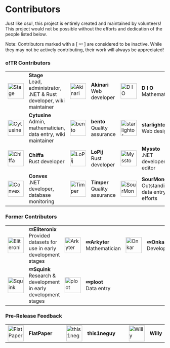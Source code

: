# Contributors

Just like osu!, this project is entirely created and maintained by volunteers! This project would not be possible without the efforts and dedication of the people listed below.

Note: Contributors marked with a [ 💤 ] are considered to be inactive. While they may not be actively contributing, their work will always be appreciated!

### o!TR Contributors

<table>
  <tr>
    <td>
      <a href="https://github.com/hburn7">
        <img src="https://github.com/hburn7.png" alt="Stage" height="50" width="50">
      </a>
    </td>
    <td width="250">
    <b>Stage</b></br>Lead, administrator, .NET & Rust developer, wiki maintainer
    </td>
    <td>
      <a href="https://github.com/AkinariHex">
        <img src="https://github.com/AkinariHex.png" alt="Akinari" height="50" width="50">
      </a>
    </td>
    <td width="250">
      <b>Akinari</b></br>Web developer
    </td>
    <td>
      <a href="https://osu.ppy.sh/users/3958619">
        <img src="https://a.ppy.sh/3958619?1679275947.jpeg" alt="D I O" height="50" width="50">
      </a>
    </td>
    <td width="250">
      <b>D I O</b></br>Mathematician
    </td>
  </tr>
  <tr>
    <td>
      <a href="https://github.com/cytusine0">
      <img src="https://github.com/cytusine0.png" alt="Cytusine" height="50" width="50">
      </a>
    </td>
    <td>
      <b>Cytusine</b></br>Admin, mathematician, data entry, wiki maintainer
    </td>
    <td>
      <a href="https://bentokage.carrd.co/">
      <img src="https://images-ext-1.discordapp.net/external/luYLkgQCEZfFHVn07F5GhBLauQzMNpxNq7EEMktnH8I/%3Fsize%3D4096/https/cdn.discordapp.com/avatars/921042129076252752/9f09dd79cbe61f1d35acb75c4f45f545.webp?format=webp" alt="bento" height="50" width="50">
      </a>
    </td>
    <td>
      <b>bento</b></br>Quality assurance
    </td>
    <td>
      <a href="https://osu.ppy.sh/users/18618027">
      <img src="https://a.ppy.sh/18618027?1708613363.png" alt="starlightof" height="50" width="50">
      </a>
    </td>
    <td>
      <b>starlightof</b></br>Web design
    </td>
  </tr>
  <tr>
    <td>
      <a href="https://github.com/S1n1st3rn3ss">
      <img src="https://github.com/S1n1st3rn3ss.png" alt="Chiffa" height="50" width="50">
      </a>
    </td>
    <td>
      <b>Chiffa</b></br>Rust developer
    </td>
    <td>
      <a href="https://osu.ppy.sh/users/6892711">
      <img src="https://a.ppy.sh/6892711?1672062590.jpeg" alt="LoPij" height="50" width="50">
      </a>
    </td>
    <td>
      <b>LoPij</b></br>Rust developer
    </td>
    <td>
      <a href="https://github.com/myssto">
      <img src="https://github.com/myssto.png" alt="Myssto" height="50" width="50">
      </a>
    </td>
    <td>
      <b>Myssto</b></br>.NET developer, wiki editor
    </td>
  </tr>
  <tr>
    <td>
      <a href="https://github.com/bugg86">
      <img src="https://github.com/bugg86.png" alt="Convex" height="50" width="50">
      </a>
    </td>
    <td>
      <b>Convex</b></br>.NET developer, database monitoring
    </td>
    <td>
      <a href="https://osu.ppy.sh/users/11955929">
      <img src="https://a.ppy.sh/11955929?1705272897.jpeg" alt="Timper" height="50" width="50">
      </a>
    </td>
    <td>
      <b>Timper</b></br>Quality assurance
    </td>
    <td>
      <a href="https://osu.ppy.sh/users/13269506">
      <img src="https://a.ppy.sh/13269506?1685982739.png" alt="SourMongoose" height="50" width="50">
      </a>
    </td>
    <td>
      <b>SourMongoose</b></br>Outstanding data entry efforts
    </td>
  </tr>
</table>

### Former Contributors

<table>
  <tr>
    <td>
      <a href="https://github.com/eliteronix">
        <img src="https://github.com/eliteronix.png" alt="Eliteronix" height="50" width="50">
      </a>
    </td>
    <td width="250">
    <b>💤Eliteronix</b></br>Provided datasets for use in early development stages
    </td>
    <td>
      <a href="https://github.com/Arkyter">
        <img src="https://github.com/Arkyter.png" alt="Arkyter" height="50" width="50">
      </a>
    </td>
    <td width="250">
      <b>💤Arkyter</b></br>Mathematician
    </td>
    <td>
      <a href="https://github.com/o-saund">
        <img src="https://github.com/o-saund.png" alt="Onkar" height="50" width="50">
      </a>
    </td>
    <td width="250">
      <b>💤Onkar</b></br>Developer
    </td>
  </tr>
  <tr>
    <td>
      <a href="https://osu.ppy.sh/users/12058601">
      <img src="https://a.ppy.sh/12058601?1701847977.png" alt="Squink" height="50" width="50">
      </a>
    </td>
    <td>
      <b>💤Squink</b></br>Research & development in early development stages
    </td>
    <td>
      <a href="https://osu.ppy.sh/users/7802400">
      <img src="https://a.ppy.sh/7802400?1695597054.png" alt="ploot" height="50" width="50">
      </a>
    </td>
    <td>
      <b>💤ploot</b></br>Data entry
    </td>
  </tr>
</table>

### Pre-Release Feedback 

<table>
  <tr>
    <td>
      <a href="https://osu.ppy.sh/users/11255340">
        <img src="https://a.ppy.sh/11255340?1707723422.jpeg" alt="FlatPaper" height="50" width="50">
      </a>
    </td>
    <td width="250">
      <b>FlatPaper</b>
    </td>
    <td>
      <a href="https://osu.ppy.sh/users/1797189">
        <img src="https://a.ppy.sh/1797189?1648051955.jpeg" alt="this1neguy" height="50" width="50">
      </a>
    </td>
    <td width="250">
      <b>this1neguy</b>
    </td>
    <td>
      <a href="https://osu.ppy.sh/users/3521482">
      <img src="https://a.ppy.sh/3521482?1616077824.png" alt="Willy" height="50" width="50">
      </a>
    </td>
    <td>
      <b>Willy</b>
    </td>
  </tr>
</table>